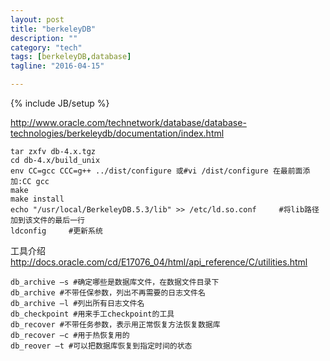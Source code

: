 ```yaml
---
layout: post
title: "berkeleyDB"
description: ""
category: "tech"
tags: [berkeleyDB,database]
tagline: "2016-04-15"

---
```

{% include JB/setup %}

http://www.oracle.com/technetwork/database/database-technologies/berkeleydb/documentation/index.html

    tar zxfv db-4.x.tgz
    cd db-4.x/build_unix
    env CC=gcc CCC=g++ ../dist/configure 或#vi /dist/configure 在最前面添加:CC gcc
    make
    make install
    echo "/usr/local/BerkeleyDB.5.3/lib" >> /etc/ld.so.conf     #将lib路径加到该文件的最后一行
    ldconfig     #更新系统

工具介绍 http://docs.oracle.com/cd/E17076_04/html/api_reference/C/utilities.html

    db_archive –s #确定哪些是数据库文件，在数据文件目录下
    db_archive #不带任保参数，列出不再需要的日志文件名
    db_archive –l #列出所有日志文件名
    db_checkpoint #用来手工checkpoint的工具
    db_recover #不带任务参数，表示用正常恢复方法恢复数据库
    db_recover –c #用于热恢复用的
    db_reover –t #可以把数据库恢复到指定时间的状态
